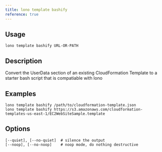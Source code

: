 ```yaml
---
title: lono template bashify
reference: true
---
```


## Usage

    lono template bashify URL-OR-PATH

## Description

Convert the UserData section of an existing CloudFormation Template to a starter bash script that is compatiable with lono

## Examples

    lono template bashify /path/to/cloudformation-template.json
    lono template bashify https://s3.amazonaws.com/cloudformation-templates-us-east-1/EC2WebSiteSample.template


## Options

```
[--quiet], [--no-quiet]  # silence the output
[--noop], [--no-noop]    # noop mode, do nothing destructive
```

